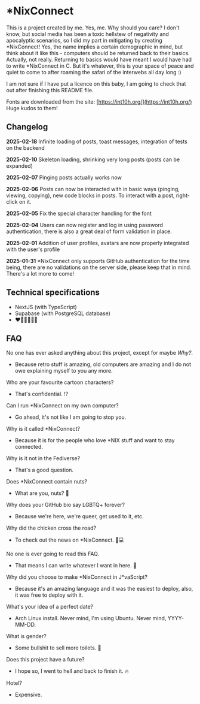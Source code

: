 # \*NixConnect

This is a project created by me. Yes, me. Why should you care? I don't know, but social media has been a toxic hellstew of negativity and apocalyptic scenarios, so I did my part in mitigating by creating \*NixConnect! Yes, the name implies a certain demographic in mind, but think about it like this - computers should be returned back to their basics. Actually, not really. Returning to basics would have meant I would have had to write \*NixConnect in C. But it's whatever, this is your space of peace and quiet to come to after roaming the safari of the interwebs all day long :)

I am not sure if I have put a licence on this baby, I am going to check that out after finishing this README file.

Fonts are downloaded from the site: [https://int10h.org/](https://int10h.org/) Huge kudos to them!

## Changelog

**2025-02-18**
Infinite loading of posts, toast messages, integration of tests on the backend

**2025-02-10**
Skeleton loading, shrinking very long posts (posts can be expanded)

**2025-02-07**
Pinging posts actually works now

**2025-02-06**
Posts can now be interacted with in basic ways (pinging, viewing, copying), new code blocks in posts. To interact with a post, right-click on it.

**2025-02-05**
Fix the special character handling for the font

**2025-02-04**
Users can now register and log in using password authentication, there is also a great deal of form validation in place.

**2025-02-01**
Addition of user profiles, avatars are now properly integrated with the user's profile

**2025-01-31**
\*NixConnect only supports GitHub authentication for the time being, there are no validations on the server side, please keep that in mind. There's a lot more to come!

## Technical specifications

- NextJS (with TypeScript)
- Supabase (with PostgreSQL database)
- ❤️🧡💛💚💙💜

## FAQ

No one has ever asked anything about this project, except for maybe _Why?_.

- Because retro stuff is amazing, old computers are amazing and I do not owe explaining myself to you any more.

Who are your favourite cartoon characters?

- That's confidential. ⁉️

Can I run \*NixConnect on my own computer?

- Go ahead, it's not like I am going to stop you.

Why is it called \*NixConnect?

- Because it is for the people who love \*NIX stuff and want to stay connected.

Why is it not in the Fediverse?

- That's a good question.

Does \*NixConnect contain nuts?

- What are you, nuts? 🥜

Why does your GitHub bio say LGBTQ+ forever?

- Because we're here, we're queer, get used to it, etc.

Why did the chicken cross the road?

- To check out the news on \*NixConnect. 🐔💻

No one is ever going to read this FAQ.

- That means I can write whatever I want in here. 🧠

Why did you choose to make \*NixConnect in J\*vaScript?

- Because it's an amazing language and it was the easiest to deploy, also, it was free to deploy with it.

What's your idea of a perfect date?

- Arch Linux install. Never mind, I'm using Ubuntu. Never mind, YYYY-MM-DD.

What is gender?

- Some bullshit to sell more toilets. 🚽

Does this project have a future?

- I hope so, I went to hell and back to finish it. 🔥

Hotel?

- Expensive.
